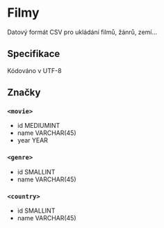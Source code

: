# Filmy

Datový formát CSV pro ukládání filmů, žánrů, zemí...

## Specifikace

Kódováno v UTF-8

## Značky

### `<movie>`
- id MEDIUMINT
- name VARCHAR(45)
- year YEAR

### `<genre>`
- id SMALLINT
- name VARCHAR(45)

### `<country>`
- id SMALLINT
- name VARCHAR(45)